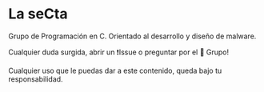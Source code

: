 # La seCta
Grupo de Programación en C. Orientado al desarrollo y diseño de malware.

Cualquier duda surgida, abrir un ❗️Issue o preguntar por el 📲 Grupo!

Cualquier uso que le puedas dar a este contenido, queda bajo tu responsabilidad.
